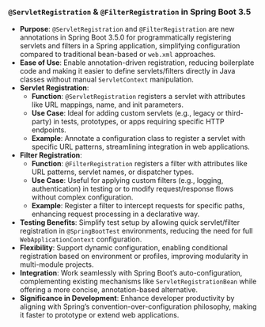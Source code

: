 ### `@ServletRegistration` & `@FilterRegistration` in Spring Boot 3.5

- **Purpose**: `@ServletRegistration` and `@FilterRegistration` are new annotations in Spring Boot 3.5.0 for programmatically registering servlets and filters in a Spring application, simplifying configuration compared to traditional bean-based or `web.xml` approaches.
- **Ease of Use**: Enable annotation-driven registration, reducing boilerplate code and making it easier to define servlets/filters directly in Java classes without manual `ServletContext` manipulation.
- **Servlet Registration**:
    - **Function**: `@ServletRegistration` registers a servlet with attributes like URL mappings, name, and init parameters.
    - **Use Case**: Ideal for adding custom servlets (e.g., legacy or third-party) in tests, prototypes, or apps requiring specific HTTP endpoints.
    - **Example**: Annotate a configuration class to register a servlet with specific URL patterns, streamlining integration in web applications.
- **Filter Registration**:
    - **Function**: `@FilterRegistration` registers a filter with attributes like URL patterns, servlet names, or dispatcher types.
    - **Use Case**: Useful for applying custom filters (e.g., logging, authentication) in testing or to modify request/response flows without complex configuration.
    - **Example**: Register a filter to intercept requests for specific paths, enhancing request processing in a declarative way.
- **Testing Benefits**: Simplify test setup by allowing quick servlet/filter registration in `@SpringBootTest` environments, reducing the need for full `WebApplicationContext` configuration.
- **Flexibility**: Support dynamic configuration, enabling conditional registration based on environment or profiles, improving modularity in multi-module projects.
- **Integration**: Work seamlessly with Spring Boot’s auto-configuration, complementing existing mechanisms like `ServletRegistrationBean` while offering a more concise, annotation-based alternative.
- **Significance in Development**: Enhance developer productivity by aligning with Spring’s convention-over-configuration philosophy, making it faster to prototype or extend web applications.
